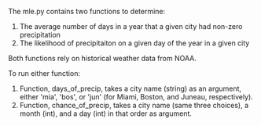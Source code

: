 The mle.py contains two functions to determine:
1. The average number of days in a year that a given city had non-zero precipitation
2. The likelihood of precipitaiton on a given day of the year in a given city

Both functions rely on historical weather data from NOAA.

To run either function:
1. Function, days_of_precip, takes a city name (string) as an argument, either 'mia', 'bos', or 'jun' (for Miami, Boston, and Juneau, respectively).
2. Function, chance_of_precip, takes a city name (same three choices), a month (int), and a day (int) in that order as argument.
